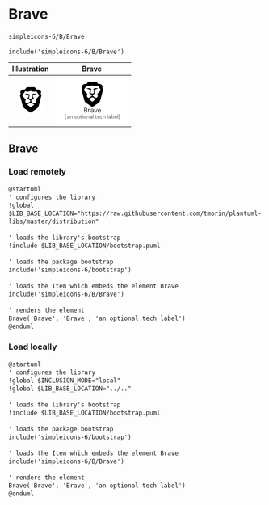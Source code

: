 # Brave


```text
simpleicons-6/B/Brave
```

```text
include('simpleicons-6/B/Brave')
```



| Illustration | Brave |
| :---: | :---: |
| ![illustration for Illustration](../../simpleicons-6/B/Brave.png) | ![illustration for Brave](../../simpleicons-6/B/Brave.Local.png) |




## Brave

### Load remotely
```plantuml
@startuml
' configures the library
!global $LIB_BASE_LOCATION="https://raw.githubusercontent.com/tmorin/plantuml-libs/master/distribution"

' loads the library's bootstrap
!include $LIB_BASE_LOCATION/bootstrap.puml

' loads the package bootstrap
include('simpleicons-6/bootstrap')

' loads the Item which embeds the element Brave
include('simpleicons-6/B/Brave')

' renders the element
Brave('Brave', 'Brave', 'an optional tech label')
@enduml
```

### Load locally
```plantuml
@startuml
' configures the library
!global $INCLUSION_MODE="local"
!global $LIB_BASE_LOCATION="../.."

' loads the library's bootstrap
!include $LIB_BASE_LOCATION/bootstrap.puml

' loads the package bootstrap
include('simpleicons-6/bootstrap')

' loads the Item which embeds the element Brave
include('simpleicons-6/B/Brave')

' renders the element
Brave('Brave', 'Brave', 'an optional tech label')
@enduml
```


